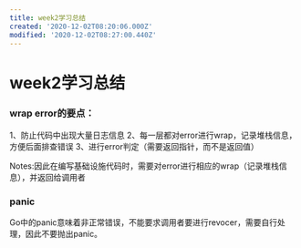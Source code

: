 ```yaml
---
title: week2学习总结
created: '2020-12-02T08:20:06.000Z'
modified: '2020-12-02T08:27:00.440Z'
---
```


# week2学习总结
### wrap error的要点：
 1、防止代码中出现大量日志信息
 2、每一层都对error进行wrap，记录堆栈信息，方便后面排查错误
 3、进行error判定（需要返回指针，而不是返回值）

Notes:因此在编写基础设施代码时，需要对error进行相应的wrap（记录堆栈信息），并返回给调用者

### panic
Go中的panic意味着非正常错误，不能要求调用者要进行revocer，需要自行处理，因此不要抛出panic。
